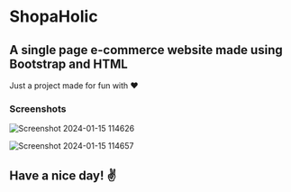 # ShopaHolic 
## A single page e-commerce website made using Bootstrap and HTML 
Just a project made for fun with ❤️

### Screenshots
![Screenshot 2024-01-15 114626](https://github.com/DeadpoolX7/ShopaHolic-/assets/102269992/cc469ef8-6d4e-4b32-b257-f956a540c9ee)

![Screenshot 2024-01-15 114657](https://github.com/DeadpoolX7/ShopaHolic-/assets/102269992/834e62f3-1a1d-42b1-8553-451849c703e6)

## Have a nice day! ✌️
